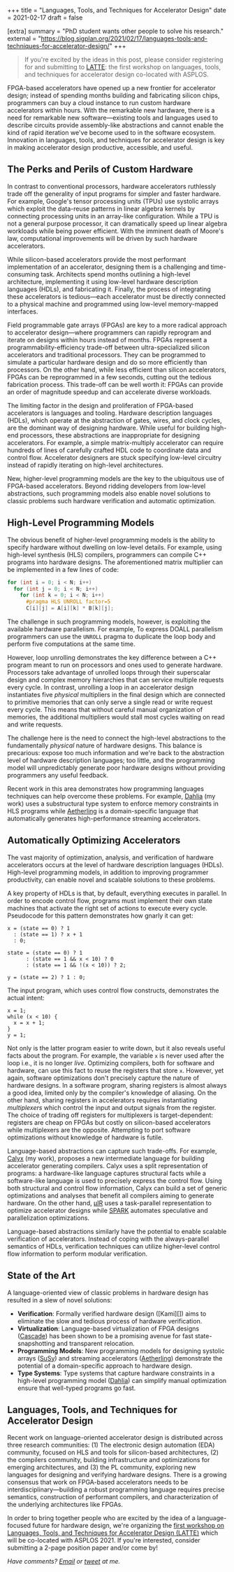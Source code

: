 +++
title = "Languages, Tools, and Techniques for Accelerator Design"
date = 2021-02-17
draft = false

[extra]
summary = "PhD student wants other people to solve his research."
external = "https://blog.sigplan.org/2021/02/17/languages-tools-and-techniques-for-accelerator-design/"
+++

> If you're excited by the ideas in this post, please consider registering for
and submitting to [LATTE][]: the first workshop on languages, tools, and
techniques for accelerator design co-located with ASPLOS.

FPGA-based accelerators have opened up a new frontier for accelerator design; instead of spending months building and fabricating silicon chips, programmers can buy a cloud instance to run custom hardware accelerators within hours. With the remarkable new hardware, there is a need for remarkable new software—existing tools and languages used to describe circuits provide assembly-like abstractions and cannot enable the kind of rapid iteration we've become used to in the software ecosystem. Innovation in languages, tools, and techniques for accelerator design is key in making accelerator design productive, accessible, and useful.

## The Perks and Perils of Custom Hardware

In contrast to conventional processors, hardware accelerators ruthlessly trade off the generality of input programs for simpler and faster hardware. For example, Google's tensor processing units (TPUs) use systolic arrays which exploit the data-reuse patterns in linear algebra kernels by connecting processing units in an array-like configuration. While a TPU is not a general purpose processor, it can dramatically speed up linear algebra workloads while being power efficient. With the imminent death of Moore's law, computational improvements will be driven by such hardware accelerators.

While silicon-based accelerators provide the most performant implementation of an accelerator, designing them is a challenging and time-consuming task. Architects spend months outlining a high-level architecture, implementing it using low-level hardware description languages (HDLs), and fabricating it. Finally, the process of integrating these accelerators is tedious—each accelerator must be directly connected to a physical machine and programmed using low-level memory-mapped interfaces.

Field programmable gate arrays (FPGAs) are key to a more radical approach to accelerator design—where programmers can rapidly reprogram and iterate on designs within hours instead of months. FPGAs represent a programmability-efficiency trade-off between ultra-specialized silicon accelerators and traditional processors. They can be programmed to simulate a particular hardware design and do so more efficiently than processors. On the other hand, while less efficient than silicon accelerators, FPGAs can be reprogrammed in a few seconds, cutting out the tedious fabrication process. This trade-off can be well worth it: FPGAs can provide an order of magnitude speedup and can accelerate diverse workloads.

The limiting factor in the design and proliferation of FPGA-based accelerators is languages and tooling. Hardware description languages (HDLs), which operate at the abstraction of gates, wires, and clock cycles, are the dominant way of designing hardware. While useful for building high-end processors, these abstractions are inappropriate for designing accelerators. For example, a simple matrix-multiply accelerator can require hundreds of lines of carefully crafted HDL code to coordinate data and control flow. Accelerator designers are stuck specifying low-level circuitry instead of rapidly iterating on high-level architectures.

New, higher-level programming models are the key to the ubiquitous use of FPGA-based accelerators. Beyond ridding developers from low-level abstractions, such programming models also enable novel solutions to classic problems such hardware verification and automatic optimization.

## High-Level Programming Models

The obvious benefit of higher-level programming models is the ability to specify hardware without dwelling on low-level details. For example, using high-level synthesis (HLS) compilers, programmers can compile C++ programs into hardware designs. The aforementioned matrix multiplier can be implemented in a few lines of code:

```C
for (int i = 0; i < N; i++)
  for (int j = 0; i < N; i++)
    for (int k = 0; i < N; i++)
      #pragma HLS UNROLL factor=5
      C[i][j] = A[i][k] * B[k][j];
```

The challenge in such programming models, however, is exploiting the available hardware parallelism. For example, To express DOALL parallelism programmers can use the `UNROLL` pragma to duplicate the loop body and perform five computations at the same time.

However, loop unrolling demonstrates the key difference between a C++ program meant to run on processors and ones used to generate hardware. Processors take advantage of unrolled loops through their superscalar design and complex memory hierarchies that can service multiple requests every cycle. In contrast, unrolling a loop in an accelerator design instantiates five *physical* multipliers in the final design which are connected to primitive memories that can only serve a single read or write request every cycle. This means that without careful manual organization of memories, the additional multipliers would stall most cycles waiting on read and write requests.

The challenge here is the need to connect the high-level abstractions to the fundamentally *physical* nature of hardware designs. This balance is precarious: expose too much information and we're back to the abstraction level of hardware description languages; too little, and the programming model will unpredictably generate poor hardware designs without providing programmers any useful feedback.

Recent work in this area demonstrates how programming languages techniques can help overcome these problems. For example, [Dahlia][] (my work) uses a substructural type system to enforce memory constraints in HLS programs while [Aetherling][] is a domain-specific language that automatically generates high-performance streaming accelerators.

## Automatically Optimizing Accelerators

The vast majority of optimization, analysis, and verification of hardware accelerators occurs at the level of hardware description languages (HDLs). High-level programming models, in addition to improving programmer productivity, can enable novel and scalable solutions to these problems.

A key property of HDLs is that, by default, everything executes in parallel. In order to encode control flow, programs must implement their own state machines that activate the right set of actions to execute every cycle. Pseudocode for this pattern demonstrates how gnarly it can get:

```
x = (state == 0) ? 1
  : (state == 1) ? x + 1
  : 0;

state = (state == 0) ? 1
      : (state == 1 && x < 10) ? 0
      : (state == 1 && !(x < 10)) ? 2;

y = (state == 2) ? 1 : 0;
```

The input program, which uses control flow constructs, demonstrates the actual intent:

```
x = 1;
while (x < 10) {
  x = x + 1;
}
y = 1;
```

Not only is the latter program easier to write down, but it also reveals useful facts about the program. For example, the variable `x` is never used after the loop i.e., it is no longer *live*. Optimizing compilers, both for software and hardware, can use this fact to reuse the registers that store `x`. However, yet again, software optimizations don't precisely capture the nature of hardware designs. In a software program, sharing registers is almost always a good idea, limited only by the compiler's knowledge of aliasing. On the other hand, sharing registers in accelerators requires instantiating *multiplexers* which control the input and output signals from the register. The choice of trading off registers for multiplexers is target-dependent: registers are cheap on FPGAs but costly on silicon-based accelerators while multiplexers are the opposite. Attempting to port software optimizations without knowledge of hardware is futile.

Language-based abstractions can capture such trade-offs.
For example, [Calyx][] (my work), proposes a new intermediate language for building
accelerator generating compilers.
Calyx uses a split representation of programs: a hardware-like language
captures structural facts while a software-like language is used to precisely
express the control flow.
Using both structural and control flow information, Calyx can build a set of
generic optimizations and analyses that benefit all compilers aiming to
generate hardware.
On the other hand, [μIR][muir] uses a task-parallel representation to optimize
accelerator designs while [SPARK][] automates speculative and parallelization
optimizations.

Language-based abstractions similarly have the potential to enable scalable verification of accelerators. Instead of coping with the always-parallel semantics of HDLs, verification techniques can utilize higher-level control flow information to perform modular verification.

## State of the Art

A language-oriented view of classic problems in hardware design has resulted
in a slew of novel solutions:

- **Verification**: Formally verified hardware design ([Kami][]) aims to eliminate
  the slow and tedious process of hardware verification.
- **Virtualization**: Language-based virtualization of FPGA designs
  ([Cascade][]) has been shown to be a promising avenue for fast
  state-snapshotting and transparent relocation.
- **Programming Models**: New programming models for designing
  systolic arrays ([SuSy][]) and streaming accelerators ([Aetherling][])
  demonstrate the potential of a domain-specific approach to hardware design.
- **Type Systems**: Type systems that capture hardware constraints in a
  high-level programming model ([Dahlia][]) can simplify manual optimization
  ensure that well-typed programs go fast.

## Languages, Tools, and Techniques for Accelerator Design

Recent work on language-oriented accelerator design is distributed across three research communities: (1) The electronic design automation (EDA) community, focused on HLS and tools for silicon-based architectures, (2) the compilers community, building infrastructure and optimizations for emerging architectures, and (3) the PL community, exploring new languages for designing and verifying hardware designs. There is a growing consensus that work on FPGA-based accelerators needs to be interdisciplinary—building a robust programming language requires precise semantics, construction of performant compilers, and characterization of the underlying architectures like FPGAs.

In order to bring together people who are excited by the idea of a language-focused future for hardware design, we're organizing the [first workshop on Languages, Tools, and Techniques for Accelerator Design (LATTE)][latte] which will be co-located with ASPLOS 2021. If you're interested, consider submitting a 2-page position paper and/or come by!

_Have comments? [Email](mailto:rachit.nigam12@gmail.com) or [tweet](https://twitter.com/notypes) at me._

[latte]: https://capra.cs.cornell.edu/latte21
[susy]: https://www.csl.cornell.edu/~zhiruz/pdfs/susy-iccad2020.pdf
[cascade]: https://dl.acm.org/doi/10.1145/3297858.3304010
[aetherling]: https://aetherling.org/
[dahlia]: https://capra.cs.cornell.edu/dahlia
[calyx]: https://github.com/cucapra/calyx
[muir]: https://dl.acm.org/doi/10.1145/3352460.3358292
[spark]: https://dl.acm.org/doi/abs/10.1145/1027084.1027087
